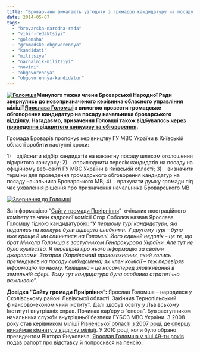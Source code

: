 ```yaml
---
title: "Броварчани вимагають узгодити з громадою кандидатуру на посаду начальника міліції"
date: 2014-05-07
tags: 
  - "brovarska-narodna-rada"
  - "vibir-redaktsiyi"
  - "golomsha"
  - "gromadske-obgovorennya"
  - "kandidati"
  - "militsiya"
  - "nachalnik-militsiyi"
  - "novini"
  - "obgovorennya"
  - "obgovorennya-kandidatur"
---
```


**[![Голомша](https://mpz.brovary.org/wp-content/uploads/2014/05/Golomsha.jpg)](https://mpz.brovary.org/wp-content/uploads/2014/05/Golomsha.jpg)Минулого тижня члени Броварської Народної Ради звернулись до новопризначеного керівника обласного управління міліції [Ярослава Голомші](http://mvs.gov.ua/mvs/control/main/uk/publish/article/1025140) з вимогою провести громадське обговорення кандидатур на посаду начальника броварського відділку. Нагадаємо, призачення Голомші також відбувалось [через проведення відкритого конкурсу та обговорення](http://mvs.gov.ua/mvs/control/main/uk/publish/article/1030497).**

Громада Броварів пропонує керівництву ГУ МВС України в Київській області зробити наступні кроки:

1)    здійснити відбір кандидатів на вакантну посаду шляхом оголошення відкритого конкурсу; 2)    оприлюднити перелік кандидатів на посаду на офіційному веб-сайті ГУ МВС України в Київській області; 3)    визначити терміни для проведення громадського обговорення кандидатур на посаду начальника Броварського МВ; 4)    врахувати думку громади під час ухвалення рішення про призначення начальника Броварського МВ.

[![Звернення до Голомші](https://mpz.brovary.org/wp-content/uploads/2014/05/Zvernennya-do-Golomshi.jpg)](https://mpz.brovary.org/wp-content/uploads/2014/05/Zvernennya-do-Golomshi.jpg)

За інформацією “[Сайту громади Приірпіння](http://www.kotsubynske.com.ua/2014/04/18/%D0%BD%D0%BE%D0%B2%D0%B8%D0%B9-%D0%BE%D1%87%D1%96%D0%BB%D1%8C%D0%BD%D0%B8%D0%BA-%D0%BC%D1%96%D0%BB%D1%96%D1%86%D1%96%D1%97-%D0%BA%D0%B8%D1%97%D0%B2%D1%89%D0%B8%D0%BD%D0%B8-%D1%8F%D1%80%D0%BE/)”  очільник люстраційного комітету та член кадрової комісії Єгор Соболєв назвав Ярослава Голомшу гідною кандидатурою: “_У першому турі кандидатури, які подались на конкурс були відверто слабкими. У другому турі – було вже краще й ми спинилися на Голомші. Його єдиний недолік – це те, що брат Микола Голомша є заступником Генпрокурора України. Але тут не було кумівства. Я перевіряв про нього інформацію за своїми джерелами. Захаров (Харківський правозахисник, який колись претендував на посаду омбудсмена) як член комісії – теж перевіряв інформацію по ньому. Київщина – це насамперед зловживання в земельній сфері. Тому тут кандидатура була особливо стратегічно важливою_”.

**Довідка “Сайту громади Приірпіння”:** Ярослав Голомша – народився у Сколівському районі Львівської області. Закінчив Тернопільський фінансово-економічний інститут. Далі здобув освіту у Львівському Інституті внутрішніх справ. Починав кар’єру з “опера”. Був заступником начальника служби внутрішньої безпеки ГУБОЗ МВС України. З 2008 року став керівником міліції [Рівненської області з 2007 році, де спершу винаймав кімнату у відділку міліції](http://www.ogo.ua/articles/view/2008-12-11/15240.html). У 2010 році, коли було обрано президентом Віктора Януковича, [Ярослав Голомша у віці 49-ти років подав рапорт про відставку й попросився на пенсію](http://www.rivnepost.rv.ua/showarticle.php?art=023690).
